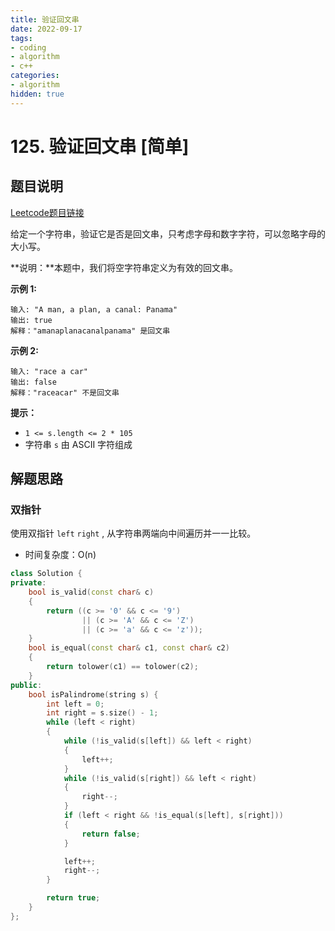 ```yaml
---
title: 验证回文串
date: 2022-09-17
tags:
- coding
- algorithm
- c++
categories:
- algorithm
hidden: true
---
```




# 125. 验证回文串 [简单]



## 题目说明

[Leetcode题目链接](https://leetcode-cn.com/problems/valid-palindrome/)

给定一个字符串，验证它是否是回文串，只考虑字母和数字字符，可以忽略字母的大小写。

**说明：**本题中，我们将空字符串定义为有效的回文串。



**示例 1:**

```
输入: "A man, a plan, a canal: Panama"
输出: true
解释："amanaplanacanalpanama" 是回文串
```

**示例 2:**

```
输入: "race a car"
输出: false
解释："raceacar" 不是回文串
```



**提示：**

- `1 <= s.length <= 2 * 105`
- 字符串 `s` 由 ASCII 字符组成



## 解题思路

### 双指针

使用双指针 `left` `right` , 从字符串两端向中间遍历并一一比较。

- 时间复杂度：O(n)



```C++
class Solution {
private:
    bool is_valid(const char& c)
    {
        return ((c >= '0' && c <= '9') 
                || (c >= 'A' && c <= 'Z') 
                || (c >= 'a' && c <= 'z'));
    }
    bool is_equal(const char& c1, const char& c2)
    {
        return tolower(c1) == tolower(c2);
    }
public:
    bool isPalindrome(string s) {
        int left = 0;
        int right = s.size() - 1;
        while (left < right)
        {
            while (!is_valid(s[left]) && left < right)
            {
                left++;
            }
            while (!is_valid(s[right]) && left < right)
            {
                right--;
            }
            if (left < right && !is_equal(s[left], s[right]))
            {
                return false;
            }

            left++;
            right--;
        }

        return true;
    }
};
```

